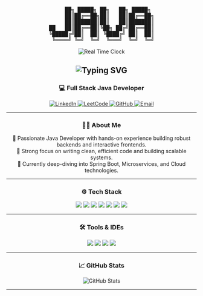<div align="center">

<!-- JAVA ASCII Art -->
<pre>
     ██╗ █████╗ ██╗   ██╗ █████╗ 
     ██║██╔══██╗██║   ██║██╔══██╗
     ██║███████║██║   ██║███████║
██   ██║██╔══██║╚██╗ ██╔╝██╔══██║
╚█████╔╝██║  ██║ ╚████╔╝ ██║  ██║
 ╚════╝ ╚═╝  ╚═╝  ╚═══╝  ╚═╝  ╚═╝
</pre>

<!-- IST Badge -->
<img src="https://img.shields.io/badge/Dynamic%20Time-IST_%E2%8F%B0_%23FF6B6B-blue?style=for-the-badge&logo=google-chrome&logoColor=white&labelColor=gray&color=blue" alt="Real Time Clock">

<!-- Name Badge -->
<h2>
  <img src="https://readme-typing-svg.herokuapp.com?font=Fira+Code&weight=500&size=30&duration=4000&pause=500&color=FF0608&center=true&vCenter=true&width=600&lines=Muzafar+Alli+Khan" alt="Typing SVG">
</h2>

<!-- Title -->
<h3><b>💻 Full Stack Java Developer</b></h3>

<!-- Social Links -->
<p align="center">
  <a href="https://www.linkedin.com/in/muzafar-alli-khan/" target="_blank">
    <img src="https://img.shields.io/badge/LinkedIn-0077B5?style=for-the-badge&logo=linkedin&logoColor=white" alt="LinkedIn">
  </a>
  <a href="https://leetcode.com/u/Muzafar-Alli-Khan/" target="_blank">
    <img src="https://img.shields.io/badge/LeetCode-FFA116?style=for-the-badge&logo=leetcode&logoColor=black" alt="LeetCode">
  </a>
  <a href="https://github.com/MuzafarAliKhan" target="_blank">
    <img src="https://img.shields.io/badge/GitHub-181717?style=for-the-badge&logo=github&logoColor=white" alt="GitHub">
  </a>
  <a href="mailto:your.email@example.com" target="_blank">
    <img src="https://img.shields.io/badge/Email-D14836?style=for-the-badge&logo=gmail&logoColor=white" alt="Email">
  </a>
</p>

---

### 👨‍💻 About Me
🔸 Passionate Java Developer with hands-on experience building robust backends and interactive frontends.  
🔸 Strong focus on writing clean, efficient code and building scalable systems.  
🔸 Currently deep-diving into Spring Boot, Microservices, and Cloud technologies.

---

### ⚙️ Tech Stack
<p align="center">
  <img src="https://img.shields.io/badge/Java-%23ED8B00?style=for-the-badge&logo=java&logoColor=white"/>
  <img src="https://img.shields.io/badge/SpringBoot-%236DB33F?style=for-the-badge&logo=spring&logoColor=white"/>
  <img src="https://img.shields.io/badge/JPA/Hibernate-%230074C1?style=for-the-badge&logo=hibernate&logoColor=white"/>
  <img src="https://img.shields.io/badge/MySQL-%2300f?style=for-the-badge&logo=mysql&logoColor=white"/>
  <img src="https://img.shields.io/badge/JavaScript-%23F7DF1E?style=for-the-badge&logo=javascript&logoColor=black"/>
  <img src="https://img.shields.io/badge/HTML5-%23E34F26?style=for-the-badge&logo=html5&logoColor=white"/>
  <img src="https://img.shields.io/badge/CSS3-%231572B6?style=for-the-badge&logo=css3&logoColor=white"/>
</p>

---

### 🛠 Tools & IDEs
<p align="center">
  <img src="https://img.shields.io/badge/IntelliJIDEA-%23000000?style=for-the-badge&logo=intellij-idea&logoColor=white"/>
  <img src="https://img.shields.io/badge/Eclipse-%230062B3?style=for-the-badge&logo=eclipse-ide&logoColor=white"/>
  <img src="https://img.shields.io/badge/Postman-%23FF6C37?style=for-the-badge&logo=postman&logoColor=white"/>
  <img src="https://img.shields.io/badge/Git-%23F05032?style=for-the-badge&logo=git&logoColor=white"/>
</p>

---

### 📈 GitHub Stats
<p align="center">
  <img src="https://github-readme-stats.vercel.app/api?username=MuzafarAliKhan&show_icons=true&theme=tokyonight&hide_border=true&count_private=true" alt="GitHub Stats">
</p>

---

